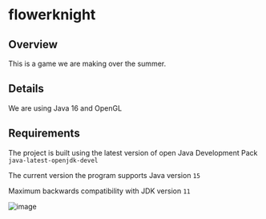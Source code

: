 # flowerknight

## Overview
This is a game we are making over the summer.

## Details
We are using Java 16 and OpenGL

## Requirements
The project is built using the latest version of open Java Development Pack
`java-latest-openjdk-devel`

The current version the program supports Java version `15`

Maximum backwards compatibility with JDK version `11`


![image](https://github.com/dhs-gamedev/flowerknight/blob/main/data/image.png)
